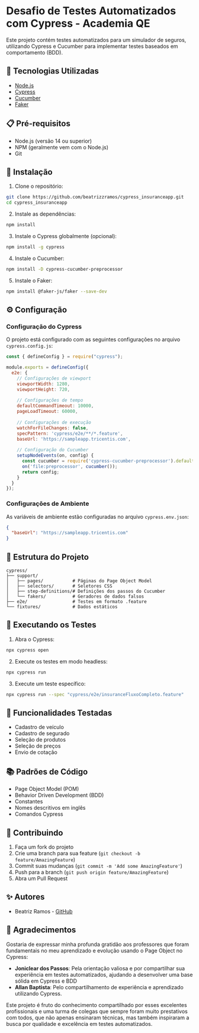 # Desafio de Testes Automatizados com Cypress - Academia QE

Este projeto contém testes automatizados para um simulador de seguros, utilizando Cypress e Cucumber para implementar testes baseados em comportamento (BDD).

## 🚀 Tecnologias Utilizadas

- [Node.js](https://nodejs.org/)
- [Cypress](https://www.cypress.io/)
- [Cucumber](https://cucumber.io/)
- [Faker](https://fakerjs.dev/)

## 📋 Pré-requisitos

- Node.js (versão 14 ou superior)
- NPM (geralmente vem com o Node.js)
- Git

## 🔧 Instalação

1. Clone o repositório:
```bash
git clone https://github.com/beatrizzramos/cypress_insuranceapp.git
cd cypress_insuranceapp
```

2. Instale as dependências:
```bash
npm install
```

3. Instale o Cypress globalmente (opcional):
```bash
npm install -g cypress
```

4. Instale o Cucumber:
```bash
npm install -D cypress-cucumber-preprocessor
```

5. Instale o Faker:
```bash
npm install @faker-js/faker --save-dev
```

## ⚙️ Configuração

### Configuração do Cypress
O projeto está configurado com as seguintes configurações no arquivo `cypress.config.js`:

```javascript
const { defineConfig } = require("cypress");

module.exports = defineConfig({
  e2e: {
    // Configurações de viewport
    viewportWidth: 1280,
    viewportHeight: 720,
    
    // Configurações de tempo
    defaultCommandTimeout: 10000,
    pageLoadTimeout: 60000,
    
    // Configurações de execução
    watchForFileChanges: false,
    specPattern: 'cypress/e2e/**/*.feature',
    baseUrl: 'https://sampleapp.tricentis.com',
    
    // Configuração do Cucumber
    setupNodeEvents(on, config) {
      const cucumber = require('cypress-cucumber-preprocessor').default;
      on('file:preprocessor', cucumber());
      return config;
    }
  }
});
```

### Configurações de Ambiente
As variáveis de ambiente estão configuradas no arquivo `cypress.env.json`:
```json
{
  "baseUrl": "https://sampleapp.tricentis.com"
}
```

## 🧪 Estrutura do Projeto

```
cypress/
├── support/
│   ├── pages/           # Páginas do Page Object Model
│   ├── selectors/       # Seletores CSS
│   ├── step-definitions/# Definições dos passos do Cucumber
│   └── fakers/          # Geradores de dados falsos
├── e2e/                 # Testes em formato .feature
└── fixtures/            # Dados estáticos
```

## 📝 Executando os Testes

1. Abra o Cypress:
```bash
npx cypress open
```

2. Execute os testes em modo headless:
```bash
npx cypress run
```

3. Execute um teste específico:
```bash
npx cypress run --spec "cypress/e2e/insuranceFluxoCompleto.feature"
```

## 🎯 Funcionalidades Testadas

- Cadastro de veículo
- Cadastro de segurado
- Seleção de produtos
- Seleção de preços
- Envio de cotação

## 📚 Padrões de Código

- Page Object Model (POM)
- Behavior Driven Development (BDD)
- Constantes
- Nomes descritivos em inglês
- Comandos Cypress

## 🤝 Contribuindo

1. Faça um fork do projeto
2. Crie uma branch para sua feature (`git checkout -b feature/AmazingFeature`)
3. Commit suas mudanças (`git commit -m 'Add some AmazingFeature'`)
4. Push para a branch (`git push origin feature/AmazingFeature`)
5. Abra um Pull Request

## ✨ Autores

- Beatriz Ramos - [GitHub](https://github.com/beatrizzramos)

## 🙏 Agradecimentos

Gostaria de expressar minha profunda gratidão aos professores que foram fundamentais no meu aprendizado e evolução usando o Page Object no Cypress:

- **Joniclear dos Passos**: Pela orientação valiosa e por compartilhar sua experiência em testes automatizados, ajudando a desenvolver uma base sólida em Cypress e BDD
- **Allan Baptista**: Pelo compartilhamento de experiência e aprendizado utilizando Cypress.

Este projeto é fruto do conhecimento compartilhado por esses excelentes profissionais e uma turma de colegas que sempre foram muito prestativos com todos, que não apenas ensinaram técnicas, mas também inspiraram a busca por qualidade e excelência em testes automatizados.
